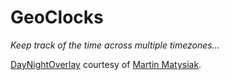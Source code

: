 # GeoClocks
*Keep track of the time across multiple timezones...*

[DayNightOverlay](https://github.com/marmat/google-maps-api-addons) courtesy of [Martin Matysiak](http://martinmatysiak.de/).

